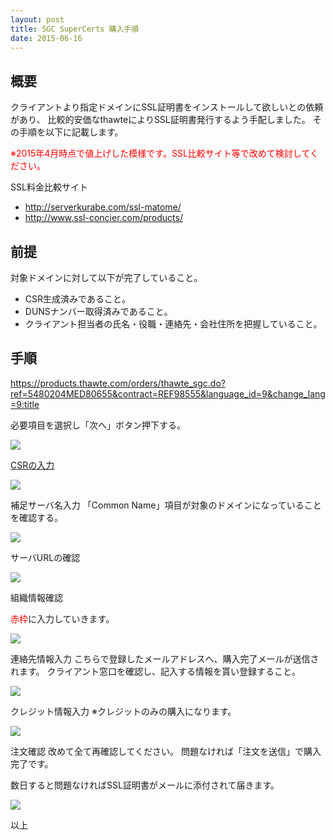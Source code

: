 ```yaml
---
layout: post
title: SGC SuperCerts 購入手順
date: 2015-06-16
---
```


## 概要
クライアントより指定ドメインにSSL証明書をインストールして欲しいとの依頼があり、
比較的安価なthawteによりSSL証明書発行するよう手配しました。
その手順を以下に記載します。

<span style="color: #ff0000">※2015年4月時点で値上げした模様です。SSL比較サイト等で改めて検討してください。</span>

SSL料金比較サイト

* http://serverkurabe.com/ssl-matome/
* http://www.ssl-concier.com/products/


## 前提
対象ドメインに対して以下が完了していること。

+ CSR生成済みであること。
+ DUNSナンバー取得済みであること。
+ クライアント担当者の氏名・役職・連絡先・会社住所を把握していること。

## 手順

https://products.thawte.com/orders/thawte_sgc.do?ref=5480204MED80655&contract=REF98555&language_id=9&change_lang=9:title

必要項目を選択し「次へ」ボタン押下する。

![](https://cdn-ak.f.st-hatena.com/images/fotolife/k/kenzo0107/20150226/20150226185547.png)


[CSRの入力](https://products.thawte.com/orders/enrollment/OrderInfo.do)

![](https://cdn-ak.f.st-hatena.com/images/fotolife/k/kenzo0107/20150616/20150616002737.png)


補足サーバ名入力
「Common Name」項目が対象のドメインになっていることを確認する。

![](https://cdn-ak.f.st-hatena.com/images/fotolife/k/kenzo0107/20150615/20150615235757.png)


サーバURLの確認

![](https://cdn-ak.f.st-hatena.com/images/fotolife/k/kenzo0107/20150616/20150616001757.png)


組織情報確認

<span style="color: #ff0000">赤枠</span>に入力していきます。

![](https://cdn-ak.f.st-hatena.com/images/fotolife/k/kenzo0107/20150616/20150616002052.png)


連絡先情報入力
こちらで登録したメールアドレスへ、購入完了メールが送信されます。
クライアント窓口を確認し、記入する情報を貰い登録すること。

![](https://cdn-ak.f.st-hatena.com/images/fotolife/k/kenzo0107/20150616/20150616002431.png)



クレジット情報入力
※クレジットのみの購入になります。

![](https://cdn-ak.f.st-hatena.com/images/fotolife/k/kenzo0107/20150616/20150616002820.png)



注文確認
改めて全て再確認してください。
問題なければ「注文を送信」で購入完了です。

数日すると問題なければSSL証明書がメールに添付されて届きます。

![](https://cdn-ak.f.st-hatena.com/images/fotolife/k/kenzo0107/20150616/20150616003641.png)

以上
